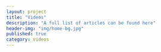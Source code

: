 ```yaml
---
layout: project
title: "Videos"
description: "A full list of articles can be found here"
header-img: "img/home-bg.jpg"
published: true
category: videos
---
```

